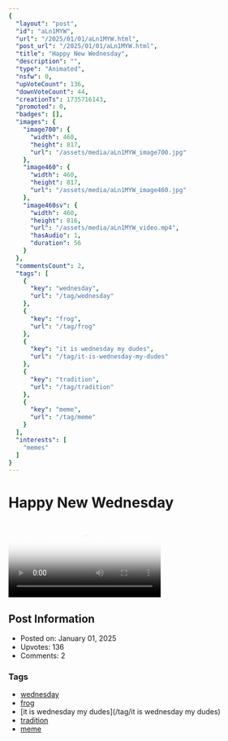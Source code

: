 ```yaml
---
{
  "layout": "post",
  "id": "aLn1MYW",
  "url": "/2025/01/01/aLn1MYW.html",
  "post_url": "/2025/01/01/aLn1MYW.html",
  "title": "Happy New Wednesday",
  "description": "",
  "type": "Animated",
  "nsfw": 0,
  "upVoteCount": 136,
  "downVoteCount": 44,
  "creationTs": 1735716143,
  "promoted": 0,
  "badges": [],
  "images": {
    "image700": {
      "width": 460,
      "height": 817,
      "url": "/assets/media/aLn1MYW_image700.jpg"
    },
    "image460": {
      "width": 460,
      "height": 817,
      "url": "/assets/media/aLn1MYW_image460.jpg"
    },
    "image460sv": {
      "width": 460,
      "height": 816,
      "url": "/assets/media/aLn1MYW_video.mp4",
      "hasAudio": 1,
      "duration": 56
    }
  },
  "commentsCount": 2,
  "tags": [
    {
      "key": "wednesday",
      "url": "/tag/wednesday"
    },
    {
      "key": "frog",
      "url": "/tag/frog"
    },
    {
      "key": "it is wednesday my dudes",
      "url": "/tag/it-is-wednesday-my-dudes"
    },
    {
      "key": "tradition",
      "url": "/tag/tradition"
    },
    {
      "key": "meme",
      "url": "/tag/meme"
    }
  ],
  "interests": [
    "memes"
  ]
}
---
```


# Happy New Wednesday

<video controls playsinline loop poster="/assets/media/aLn1MYW_image460.jpg">
  <source src="/assets/media/aLn1MYW_video.mp4" type="video/mp4">
  Your browser does not support the video tag.
</video>

## Post Information

- Posted on: January 01, 2025
- Upvotes: 136
- Comments: 2

### Tags

- [wednesday](/tag/wednesday)
- [frog](/tag/frog)
- [it is wednesday my dudes](/tag/it is wednesday my dudes)
- [tradition](/tag/tradition)
- [meme](/tag/meme)
